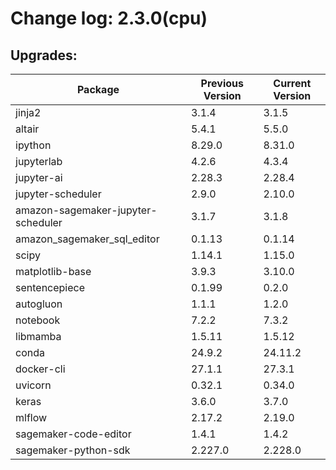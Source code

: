 # Change log: 2.3.0(cpu)

## Upgrades: 

Package | Previous Version | Current Version
---|---|---
jinja2|3.1.4|3.1.5
altair|5.4.1|5.5.0
ipython|8.29.0|8.31.0
jupyterlab|4.2.6|4.3.4
jupyter-ai|2.28.3|2.28.4
jupyter-scheduler|2.9.0|2.10.0
amazon-sagemaker-jupyter-scheduler|3.1.7|3.1.8
amazon_sagemaker_sql_editor|0.1.13|0.1.14
scipy|1.14.1|1.15.0
matplotlib-base|3.9.3|3.10.0
sentencepiece|0.1.99|0.2.0
autogluon|1.1.1|1.2.0
notebook|7.2.2|7.3.2
libmamba|1.5.11|1.5.12
conda|24.9.2|24.11.2
docker-cli|27.1.1|27.3.1
uvicorn|0.32.1|0.34.0
keras|3.6.0|3.7.0
mlflow|2.17.2|2.19.0
sagemaker-code-editor|1.4.1|1.4.2
sagemaker-python-sdk|2.227.0|2.228.0
